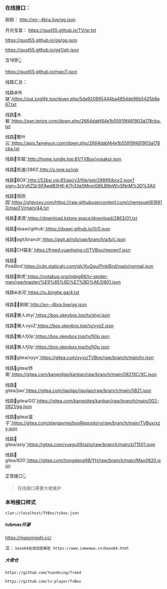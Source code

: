 ### 在线接口：

刚刚：
http://xn--4bra.live/gg.json

月光宝盒：
https://guot55.github.io/TV/gr.txt

https://guot55.github.io/gg/gg.json

https://guot55.github.io/gg1/qh.json 

含18🈲👆

https://guot55.github.io/mao/1.json 

线路汇总：

线路♻️外链',https://out.zxglife.top/down.php/5da920895444ba485dde96b5425b8a67.txt

线路🍐木极',https://pan.tenire.com/down.php/2664dabf44e1b55919f481903a178cba.txt

线路🍊繁叶云',https://apis.fanyeyun.com/down.php/2664dabf44e1b55919f481903a178cba.txt

线路🍒军碟',http://home.jundie.top:81/TVBox/yosakoi.json

线路🍑凯速/2863',http://s.nxw.so/vip

线路🎁BOX',http://52bsj.vip:81/api/v3/file/get/29899/box2.json?sign=3cVyKZQr3lFAwdB3HK-A7h33e0MnmG6lLB9oWlvSNnM%3D%3A0

线路🌈佰欣园',https://ghproxy.com/https://raw.githubusercontent.com/chengxueli818913/maoTV/main/44.txt

线路🕺潇洒',https://download.kstore.space/download/2863/01.txt

线路🥦dxawi/github',https://dxawi.github.io/0/0.json

线路🍅agit/branch',https://agit.ai/n/b/raw/branch/a/b/c.json

线路🍆CH猫友',https://freed.yuanhsing.cf/TVBox/meowcf.json

线路🌽PinkBird',https://cdn.staticaly.com/gh/XuQqu/PinkBird/main/normal.json

线路🐯胖虎',https://notabug.org/imbig66/tv-spider-man/raw/master/%E9%85%8D%E7%BD%AE/0801.json

线路❄️冰河',https://ju.binghe.ga/4.txt

线路🛀🏻刚刚',http://xn--4bra.live/gg.json

线路🙇懒人shyi',https://box.okeybox.top/tv/shyi.json

线路🧕懒人vyo2',https://box.okeybox.top/tv/vyo2.json

线路👷懒人fj0p',https://box.okeybox.top/tv/fj0p.json

线路🎅懒人fj0p',https://box.okeybox.top/tv/fj0p.json

线路🥑gitea/xyyx',https://gitea.com/xyyx/TVBox/raw/branch/main/tv.json

线路🍌gitea/终南',https://gitea.com/kanwidgg/kankan/raw/branch/main/0821XC/XC.json

线路🍉gitea/jiao',https://gitea.com/jiaojiao/jiaojiao/raw/branch/main/0821.json

线路🍇gitea/GG',https://gitea.com/kanwidgg/kankan/raw/branch/main/002-0821/gg.json

线路🍓gitea/盒子',https://gitea.com/playgayme/boxRepository/raw/branch/main/TVBox/xzy.json

线路🍈gitea/aziy',https://gitea.com/yuegu09/aziy/raw/branch/main/zi71501.json

线路🎈gitea/820',https://gitea.com/hongdeng98/YH/raw/branch/main/Mao0820.json

正常接口👆


> 在线接口需要大佬维护

### 本地接口样式

```
clan://localhost/TVBox/tvbox.json
```


##### tvbmax开源
https://maoyingshi.cc/



注：
`base64在线加密解密 https://www.iamwawa.cn/base64.html`

##### 大佬仓
`https://github.com/YuanHsing/freed`

`https://github.com/tv-player/TvBox`
